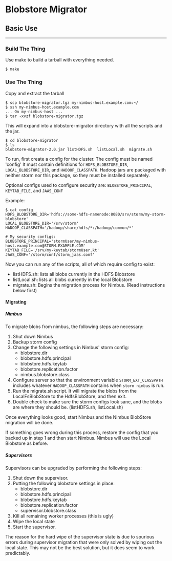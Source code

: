 # Blobstore Migrator

## Basic Use
-----

### Build The Thing
Use make to build a tarball with everything needed.
```
$ make
```

### Use The Thing
Copy and extract the tarball
```
$ scp blobstore-migrator.tgz my-nimbus-host.example.com:~/
$ ssh my-nimbus-host.example.com
... On my-nimbus-host ...
$ tar -xvzf blobstore-migrator.tgz
```

This will expand into a blobstore-migrator directory with all the scripts and the jar.
```
$ cd blobstore-migrator
$ ls
blobstore-migrator-2.0.jar listHDFS.sh  listLocal.sh  migrate.sh
```

To run, first create a config for the cluster.
The config must be named 'config'
It must contain definitions for `HDFS_BLOBSTORE_DIR`, `LOCAL_BLOBSTORE_DIR`, and `HADOOP_CLASSPATH`.
Hadoop jars are packaged with neither storm nor this package, so they must be installed separately.

Optional configs used to configure security are: `BLOBSTORE_PRINCIPAL`, `KEYTAB_FILE`, and `JAAS_CONF`

Example:
```
$ cat config
HDFS_BLOBSTORE_DIR='hdfs://some-hdfs-namenode:8080/srv/storm/my-storm-blobstore'
LOCAL_BLOBSTORE_DIR='/srv/storm'
HADOOP_CLASSPATH='/hadoop/share/hdfs/*:/hadoop/common/*'

# My security configs: 
BLOBSTORE_PRINCIPAL='stormUser/my-nimbus-host.example.com@STORM.EXAMPLE.COM'
KEYTAB_FILE='/srv/my-keytab/stormUser.kt'
JAAS_CONF='/storm/conf/storm_jaas.conf'
```

Now you can run any of the scripts, all of which require config to exist:
 - listHDFS.sh: lists all blobs currently in the HDFS Blobstore
 - listLocal.sh: lists all blobs currently in the local Blobstore
 - migrate.sh: Begins the migration process for Nimbus. (Read instructions below first)
 
 
#### Migrating
##### Nimbus
To migrate blobs from nimbus, the following steps are necessary:

1. Shut down Nimbus
2. Backup storm config
3. Change the following settings in Nimbus' storm config:
   * blobstore.dir
   * blobstore.hdfs.principal
   * blobstore.hdfs.keytab
   * blobstore.replication.factor
   * nimbus.blobstore.class
4. Configure server so that the environment variable `STORM_EXT_CLASSPATH` includes whatever `HADOOP_CLASSPATH` contains when `storm nimbus` is run.
5. Run the migrate.sh script. It will migrate the blobs from the LocalFsBlobStore to the HdfsBlobStore, and then exit.
6. Double check to make sure the storm configs look sane, and the blobs are where they should be. (listHDFS.sh, listLocal.sh)

Once everything looks good, start Nimbus and the Nimbus BlobStore migration will be done.
 
If something goes wrong during this process, restore the config that you backed up in step 1 and then start Nimbus. Nimbus will use the Local Blobstore as before.

##### Supervisors
Supervisors can be upgraded by performing the following steps:
1. Shut down the supervisor.
2. Putting the following blobstore settings in place:
   * blobstore.dir
   * blobstore.hdfs.principal
   * blobstore.hdfs.keytab
   * blobstore.replication.factor
   * supervisor.blobstore.class
3. Kill all remaining worker processes (this is ugly)
4. Wipe the local state
5. Start the supervisor.

The reason for the hard wipe of the supervisor state is due to spurious errors during supervisor migration that were only solved by wiping out the local state. This may not be the best solution, but it does seem to work predictably.
